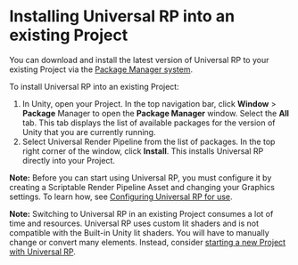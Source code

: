 # Installing Universal RP into an existing Project

You can download and install the latest version of Universal RP to your existing Project via the [Package Manager system](https://docs.unity3d.com/Packages/com.unity.package-manager-ui@1.8/manual/index.html). 

To install Universal RP into an existing Project:

1. In Unity, open your Project. In the top navigation bar, click __Window__ > __Package__ Manager to open the __Package Manager__ window. Select the __All__ tab. This tab displays the list of available packages for the version of Unity that you are currently running.
2. Select Universal Render Pipeline from the list of packages. In the top right corner of the window, click __Install__. This installs Universal RP directly into your Project.

**Note:** Before you can start using Universal RP, you must configure it by creating a Scriptable Render Pipeline Asset and changing your Graphics settings. To learn how, see [Configuring Universal RP for use](configuring-universalrp-for-use.md).

**Note:** Switching to Universal RP in an existing Project consumes a lot of time and resources. Universal RP uses custom lit shaders and is not compatible with the Built-in Unity lit shaders. You will have to manually change or convert many elements. Instead, consider [starting a new Project with Universal RP](creating-a-new-project-with-universalrp.md).

